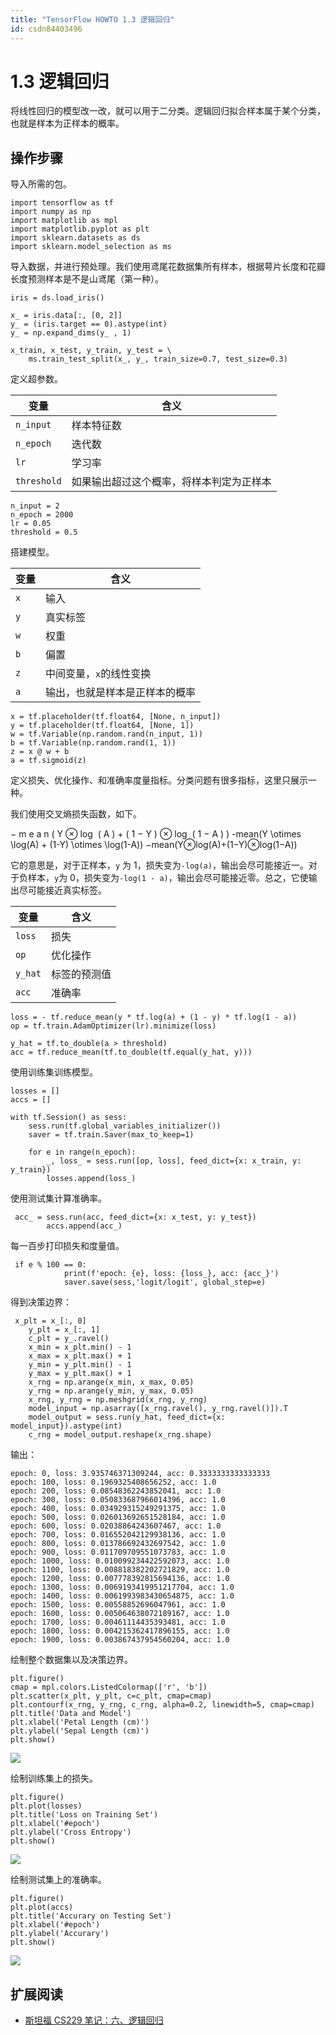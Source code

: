 ```yaml
---
title: "TensorFlow HOWTO 1.3 逻辑回归"
id: csdn84403496
---
```


# 1.3 逻辑回归

将线性回归的模型改一改，就可以用于二分类。逻辑回归拟合样本属于某个分类，也就是样本为正样本的概率。

## 操作步骤

导入所需的包。

```
import tensorflow as tf
import numpy as np
import matplotlib as mpl
import matplotlib.pyplot as plt
import sklearn.datasets as ds
import sklearn.model_selection as ms 
```

导入数据，并进行预处理。我们使用鸢尾花数据集所有样本，根据萼片长度和花瓣长度预测样本是不是山鸢尾（第一种）。

```
iris = ds.load_iris()

x_ = iris.data[:, [0, 2]]
y_ = (iris.target == 0).astype(int)
y_ = np.expand_dims(y_ , 1)

x_train, x_test, y_train, y_test = \
    ms.train_test_split(x_, y_, train_size=0.7, test_size=0.3) 
```

定义超参数。

| 变量 | 含义 |
| --- | --- |
| `n_input` | 样本特征数 |
| `n_epoch` | 迭代数 |
| `lr` | 学习率 |
| `threshold` | 如果输出超过这个概率，将样本判定为正样本 |

```
n_input = 2
n_epoch = 2000
lr = 0.05
threshold = 0.5 
```

搭建模型。

| 变量 | 含义 |
| --- | --- |
| `x` | 输入 |
| `y` | 真实标签 |
| `w` | 权重 |
| `b` | 偏置 |
| `z` | 中间变量，`x`的线性变换 |
| `a` | 输出，也就是样本是正样本的概率 |

```
x = tf.placeholder(tf.float64, [None, n_input])
y = tf.placeholder(tf.float64, [None, 1])
w = tf.Variable(np.random.rand(n_input, 1))
b = tf.Variable(np.random.rand(1, 1))
z = x @ w + b
a = tf.sigmoid(z) 
```

定义损失、优化操作、和准确率度量指标。分类问题有很多指标，这里只展示一种。

我们使用交叉熵损失函数，如下。

− m e a n ( Y ⊗ log ⁡ ( A ) + ( 1 − Y ) ⊗ log ⁡ ( 1 − A ) ) -mean(Y \otimes \log(A) + (1-Y) \otimes \log(1-A)) −mean(Y⊗log(A)+(1−Y)⊗log(1−A))

它的意思是，对于正样本，`y` 为 1，损失变为`-log(a)`，输出会尽可能接近一。对于负样本，`y`为 0，损失变为`-log(1 - a)`，输出会尽可能接近零。总之，它使输出尽可能接近真实标签。

| 变量 | 含义 |
| --- | --- |
| `loss` | 损失 |
| `op` | 优化操作 |
| `y_hat` | 标签的预测值 |
| `acc` | 准确率 |

```
loss = - tf.reduce_mean(y * tf.log(a) + (1 - y) * tf.log(1 - a))
op = tf.train.AdamOptimizer(lr).minimize(loss)

y_hat = tf.to_double(a > threshold)
acc = tf.reduce_mean(tf.to_double(tf.equal(y_hat, y))) 
```

使用训练集训练模型。

```
losses = []
accs = []

with tf.Session() as sess:
    sess.run(tf.global_variables_initializer())
    saver = tf.train.Saver(max_to_keep=1)

    for e in range(n_epoch):
        _, loss_ = sess.run([op, loss], feed_dict={x: x_train, y: y_train})
        losses.append(loss_) 
```

使用测试集计算准确率。

```
 acc_ = sess.run(acc, feed_dict={x: x_test, y: y_test})
        accs.append(acc_) 
```

每一百步打印损失和度量值。

```
 if e % 100 == 0:
            print(f'epoch: {e}, loss: {loss_}, acc: {acc_}')
            saver.save(sess,'logit/logit', global_step=e) 
```

得到决策边界：

```
 x_plt = x_[:, 0]
    y_plt = x_[:, 1]
    c_plt = y_.ravel()
    x_min = x_plt.min() - 1
    x_max = x_plt.max() + 1
    y_min = y_plt.min() - 1
    y_max = y_plt.max() + 1
    x_rng = np.arange(x_min, x_max, 0.05)
    y_rng = np.arange(y_min, y_max, 0.05)
    x_rng, y_rng = np.meshgrid(x_rng, y_rng)
    model_input = np.asarray([x_rng.ravel(), y_rng.ravel()]).T
    model_output = sess.run(y_hat, feed_dict={x: model_input}).astype(int)
    c_rng = model_output.reshape(x_rng.shape) 
```

输出：

```
epoch: 0, loss: 3.935746371309244, acc: 0.3333333333333333
epoch: 100, loss: 0.1969325408656252, acc: 1.0
epoch: 200, loss: 0.08548362243852041, acc: 1.0
epoch: 300, loss: 0.050833687966014396, acc: 1.0
epoch: 400, loss: 0.034929315249291375, acc: 1.0
epoch: 500, loss: 0.026013692651528184, acc: 1.0
epoch: 600, loss: 0.02038864243607467, acc: 1.0
epoch: 700, loss: 0.016552042129938136, acc: 1.0
epoch: 800, loss: 0.013786692432697542, acc: 1.0
epoch: 900, loss: 0.011709709551073783, acc: 1.0
epoch: 1000, loss: 0.010099234422592073, acc: 1.0
epoch: 1100, loss: 0.008818382202721829, acc: 1.0
epoch: 1200, loss: 0.007778392815694136, acc: 1.0
epoch: 1300, loss: 0.0069193419951217704, acc: 1.0
epoch: 1400, loss: 0.0061993983430654875, acc: 1.0
epoch: 1500, loss: 0.00558852696047961, acc: 1.0
epoch: 1600, loss: 0.005064638072189167, acc: 1.0
epoch: 1700, loss: 0.00461114435393481, acc: 1.0
epoch: 1800, loss: 0.004215362417896155, acc: 1.0
epoch: 1900, loss: 0.003867437954560204, acc: 1.0 
```

绘制整个数据集以及决策边界。

```
plt.figure()
cmap = mpl.colors.ListedColormap(['r', 'b'])
plt.scatter(x_plt, y_plt, c=c_plt, cmap=cmap)
plt.contourf(x_rng, y_rng, c_rng, alpha=0.2, linewidth=5, cmap=cmap)
plt.title('Data and Model')
plt.xlabel('Petal Length (cm)')
plt.ylabel('Sepal Length (cm)')
plt.show() 
```

![](../img/6ed0c9ebf9864a6dea44fdac7220dcc9.png)

绘制训练集上的损失。

```
plt.figure()
plt.plot(losses)
plt.title('Loss on Training Set')
plt.xlabel('#epoch')
plt.ylabel('Cross Entropy')
plt.show() 
```

![](../img/19cd894b6bda4ccf78967786799cc47a.png)

绘制测试集上的准确率。

```
plt.figure()
plt.plot(accs)
plt.title('Accurary on Testing Set')
plt.xlabel('#epoch')
plt.ylabel('Accurary')
plt.show() 
```

![](../img/86f0d03a4e4ee1402729d38f1221f31b.png)

## 扩展阅读

*   [斯坦福 CS229 笔记：六、逻辑回归](http://www.ai-start.com/ml2014/html/week3.html#header-n5)